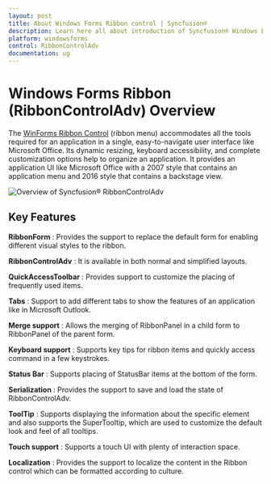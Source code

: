```yaml
---
layout: post
title: About Windows Forms Ribbon control | Syncfusion®
description: Learn here all about introduction of Syncfusion® Windows Forms Ribbon (RibbonControlAdv) control, its elements and more details.
platform: windowsforms
control: RibbonControlAdv 
documentation: ug
---
```


# Windows Forms Ribbon (RibbonControlAdv) Overview

The [WinForms Ribbon Control](https://help.syncfusion.com/windowsforms/ribbon/overview) (ribbon menu) accommodates all the tools required for an application in a single, easy-to-navigate user interface like Microsoft Office. Its dynamic resizing, keyboard accessibility, and complete customization options help to organize an application. It provides an application UI like Microsoft Office with a 2007 style that contains an application menu and 2016 style that contains a backstage view.

![Overview of Syncfusion® RibbonControlAdv](OverView_Images/OverView_img1.jpg)

## Key Features

**RibbonForm** : Provides the support to replace the default form for enabling different visual styles to the ribbon.

**RibbonControlAdv** : It is available in both normal and simplified layouts.

**QuickAccessToolbar** : Provides support to customize the placing of frequently used items.

**Tabs** : Support to add different tabs to show the features of an application like in Microsoft Outlook.

**Merge support** : Allows the merging of RibbonPanel in a child form to RibbonPanel of the parent form.

**Keyboard support** : Supports key tips for ribbon items and quickly access command in a few keystrokes.

**Status Bar** :  Supports placing of StatusBar items at the bottom of the form.

**Serialization** :  Provides the support to save and load the state of RibbonControlAdv.

**ToolTip** : Supports displaying the information about the specific element and also supports the SuperTooltip, which are used to customize the default look and feel of all tooltips.

**Touch support** : Supports a touch UI with plenty of interaction space. 

**Localization** : Provides the support to localize the content in the Ribbon control which can be formatted according to culture.
